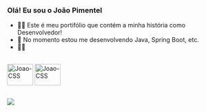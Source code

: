 ### Olá! Eu sou o João Pimentel
            
    
- 🧍‍♂️ Este é meu portifólio que contém a minha história como Desenvolvedor! 
- 🌱 No momento estou me desenvolvendo Java, Spring Boot, etc.
- 🍔🍟      
                                       
                                                       
                   
 <div style="display: inline_block"><br>
  <img align="center" alt="Joao-CSS" height="50" width="60" src="https://cdn.jsdelivr.net/gh/devicons/devicon/icons/java/java-original.svg">
  <img align="center" alt="Joao-CSS" height="50" width="60" src="https://cdn.jsdelivr.net/gh/devicons/devicon/icons/spring/spring-original-wordmark.svg" />


</div>
       
     
##


<div>
   <a href="https://www.linkedin.com/in/jo%C3%A3o-vitor-de-almeida-pimentel-831787186/" target="_blank"><img src="https://img.shields.io/badge/LinkedIn-0077B5?style=for-the-badge&logo=linkedin&logoColor=white" target="_blank"></a> 
</div

